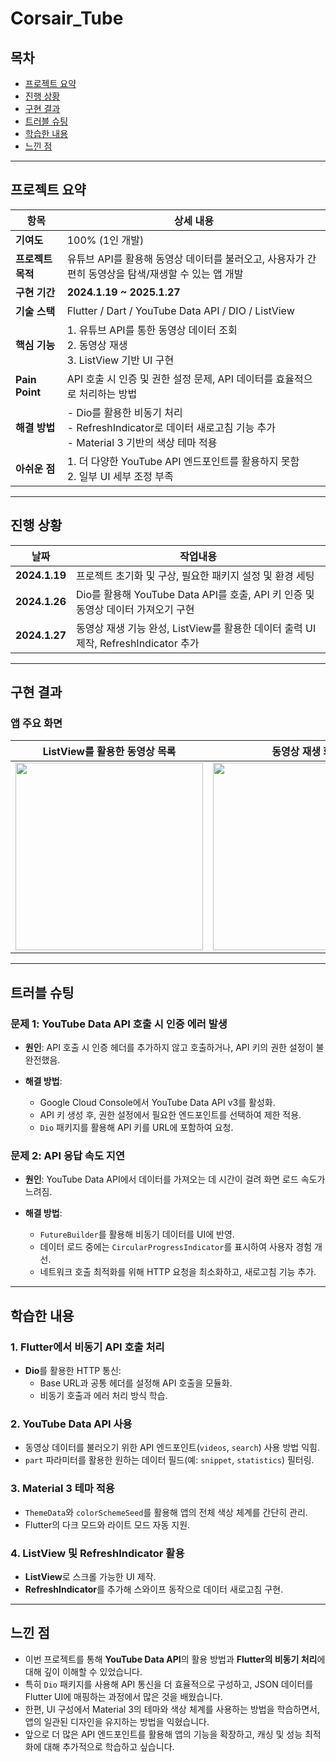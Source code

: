 # Corsair_Tube

## 목차
- [프로젝트 요약](#프로젝트-요약)
- [진행 상황](#진행-상황)
- [구현 결과](#구현-결과)
- [트러블 슈팅](#트러블-슈팅)
- [학습한 내용](#학습한-내용)
- [느낀 점](#느낀-점)

---

## 프로젝트 요약

| 항목            | 상세 내용                                                                 |
|-----------------|-----------------------------------------------------------------------|
| **기여도**       | 100% (1인 개발)                                                        |
| **프로젝트 목적** | 유튜브 API를 활용해 동영상 데이터를 불러오고, 사용자가 간편히 동영상을 탐색/재생할 수 있는 앱 개발 |
| **구현 기간**    | **2024.1.19 ~ 2025.1.27**                                              |
| **기술 스택**    | Flutter / Dart / YouTube Data API / DIO / ListView                     |
| **핵심 기능**    | 1. 유튜브 API를 통한 동영상 데이터 조회<br>2. 동영상 재생<br>3. ListView 기반 UI 구현 |
| **Pain Point**   | API 호출 시 인증 및 권한 설정 문제, API 데이터를 효율적으로 처리하는 방법 |
| **해결 방법**    | - Dio를 활용한 비동기 처리<br>- RefreshIndicator로 데이터 새로고침 기능 추가<br>- Material 3 기반의 색상 테마 적용 |
| **아쉬운 점**    | 1. 더 다양한 YouTube API 엔드포인트를 활용하지 못함<br>2. 일부 UI 세부 조정 부족 |

---

## 진행 상황

| 날짜          | 작업내용                                           |
|---------------|--------------------------------------------------|
| **2024.1.19**  | 프로젝트 초기화 및 구상, 필요한 패키지 설정 및 환경 세팅                      |
| **2024.1.26**  | Dio를 활용해 YouTube Data API를 호출, API 키 인증 및 동영상 데이터 가져오기 구현 |
| **2024.1.27**  | 동영상 재생 기능 완성, ListView를 활용한 데이터 출력 UI 제작, RefreshIndicator 추가 |

---

## 구현 결과

### 앱 주요 화면

| ListView를 활용한 동영상 목록 | 동영상 재생 화면 |
|:----------------------------:|:----------------:|
| <img src="https://github.com/user-attachments/assets/00c78a22-d658-40e8-9767-993435ba1aec" width=300> | <img src="https://github.com/user-attachments/assets/bcd50fdc-f542-456d-b7ef-29781fb3a228" width=300> |

---

## 트러블 슈팅

### 문제 1: YouTube Data API 호출 시 인증 에러 발생

- **원인**: API 호출 시 인증 헤더를 추가하지 않고 호출하거나, API 키의 권한 설정이 불완전했음.

- **해결 방법**:
  - Google Cloud Console에서 YouTube Data API v3를 활성화.
  - API 키 생성 후, 권한 설정에서 필요한 엔드포인트를 선택하여 제한 적용.
  - `Dio` 패키지를 활용해 API 키를 URL에 포함하여 요청.

### 문제 2: API 응답 속도 지연
- **원인**: YouTube Data API에서 데이터를 가져오는 데 시간이 걸려 화면 로드 속도가 느려짐.

- **해결 방법**:
  - `FutureBuilder`를 활용해 비동기 데이터를 UI에 반영.
  - 데이터 로드 중에는 `CircularProgressIndicator`를 표시하여 사용자 경험 개선.
  - 네트워크 호출 최적화를 위해 HTTP 요청을 최소화하고, 새로고침 기능 추가.

---

## 학습한 내용

### 1. Flutter에서 비동기 API 호출 처리
- **Dio**를 활용한 HTTP 통신:
  - Base URL과 공통 헤더를 설정해 API 호출을 모듈화.
  - 비동기 호출과 에러 처리 방식 학습.

### 2. YouTube Data API 사용
- 동영상 데이터를 불러오기 위한 API 엔드포인트(`videos`, `search`) 사용 방법 익힘.
- `part` 파라미터를 활용한 원하는 데이터 필드(예: `snippet`, `statistics`) 필터링.

### 3. Material 3 테마 적용
- `ThemeData`와 `colorSchemeSeed`를 활용해 앱의 전체 색상 체계를 간단히 관리.
- Flutter의 다크 모드와 라이트 모드 자동 지원.

### 4. ListView 및 RefreshIndicator 활용
- **ListView**로 스크롤 가능한 UI 제작.
- **RefreshIndicator**를 추가해 스와이프 동작으로 데이터 새로고침 구현.

---

## 느낀 점

- 이번 프로젝트를 통해 **YouTube Data API**의 활용 방법과 **Flutter의 비동기 처리**에 대해 깊이 이해할 수 있었습니다.
- 특히 `Dio` 패키지를 사용해 API 통신을 더 효율적으로 구성하고, JSON 데이터를 Flutter UI에 매핑하는 과정에서 많은 것을 배웠습니다.
- 한편, UI 구성에서 Material 3의 테마와 색상 체계를 사용하는 방법을 학습하면서, 앱의 일관된 디자인을 유지하는 방법을 익혔습니다.
- 앞으로 더 많은 API 엔드포인트를 활용해 앱의 기능을 확장하고, 캐싱 및 성능 최적화에 대해 추가적으로 학습하고 싶습니다.
